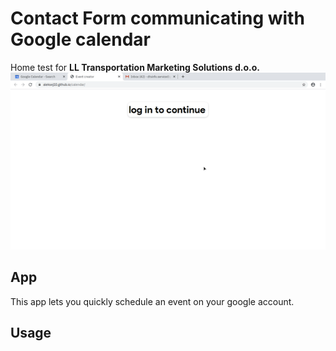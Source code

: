 # Contact Form communicating with Google calendar

Home test for **LL Transportation Marketing Solutions d.o.o.**
![demo](https://github.com/Aleksej10/calendar/blob/master/demo.gif)

## App

This app lets you quickly schedule an event on your google account.

## Usage



